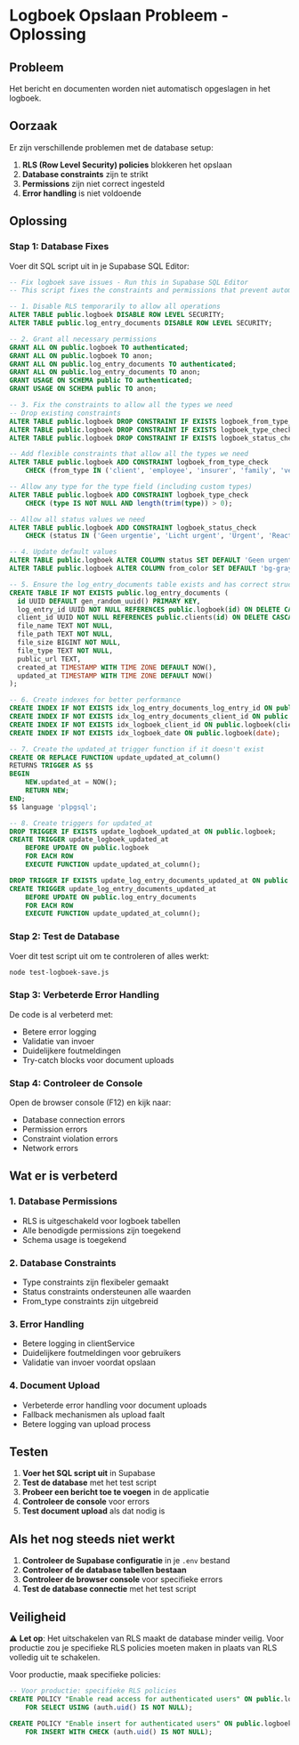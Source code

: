 # Logboek Opslaan Probleem - Oplossing

## Probleem
Het bericht en documenten worden niet automatisch opgeslagen in het logboek.

## Oorzaak
Er zijn verschillende problemen met de database setup:
1. **RLS (Row Level Security) policies** blokkeren het opslaan
2. **Database constraints** zijn te strikt
3. **Permissions** zijn niet correct ingesteld
4. **Error handling** is niet voldoende

## Oplossing

### Stap 1: Database Fixes
Voer dit SQL script uit in je Supabase SQL Editor:

```sql
-- Fix logboek save issues - Run this in Supabase SQL Editor
-- This script fixes the constraints and permissions that prevent automatic saving

-- 1. Disable RLS temporarily to allow all operations
ALTER TABLE public.logboek DISABLE ROW LEVEL SECURITY;
ALTER TABLE public.log_entry_documents DISABLE ROW LEVEL SECURITY;

-- 2. Grant all necessary permissions
GRANT ALL ON public.logboek TO authenticated;
GRANT ALL ON public.logboek TO anon;
GRANT ALL ON public.log_entry_documents TO authenticated;
GRANT ALL ON public.log_entry_documents TO anon;
GRANT USAGE ON SCHEMA public TO authenticated;
GRANT USAGE ON SCHEMA public TO anon;

-- 3. Fix the constraints to allow all the types we need
-- Drop existing constraints
ALTER TABLE public.logboek DROP CONSTRAINT IF EXISTS logboek_from_type_check;
ALTER TABLE public.logboek DROP CONSTRAINT IF EXISTS logboek_type_check;
ALTER TABLE public.logboek DROP CONSTRAINT IF EXISTS logboek_status_check;

-- Add flexible constraints that allow all the types we need
ALTER TABLE public.logboek ADD CONSTRAINT logboek_from_type_check 
    CHECK (from_type IN ('client', 'employee', 'insurer', 'family', 'verzekeraar'));

-- Allow any type for the type field (including custom types)
ALTER TABLE public.logboek ADD CONSTRAINT logboek_type_check 
    CHECK (type IS NOT NULL AND length(trim(type)) > 0);

-- Allow all status values we need
ALTER TABLE public.logboek ADD CONSTRAINT logboek_status_check 
    CHECK (status IN ('Geen urgentie', 'Licht urgent', 'Urgent', 'Reactie nodig', 'Afgehandeld', 'In behandeling'));

-- 4. Update default values
ALTER TABLE public.logboek ALTER COLUMN status SET DEFAULT 'Geen urgentie';
ALTER TABLE public.logboek ALTER COLUMN from_color SET DEFAULT 'bg-gray-500';

-- 5. Ensure the log_entry_documents table exists and has correct structure
CREATE TABLE IF NOT EXISTS public.log_entry_documents (
  id UUID DEFAULT gen_random_uuid() PRIMARY KEY,
  log_entry_id UUID NOT NULL REFERENCES public.logboek(id) ON DELETE CASCADE,
  client_id UUID NOT NULL REFERENCES public.clients(id) ON DELETE CASCADE,
  file_name TEXT NOT NULL,
  file_path TEXT NOT NULL,
  file_size BIGINT NOT NULL,
  file_type TEXT NOT NULL,
  public_url TEXT,
  created_at TIMESTAMP WITH TIME ZONE DEFAULT NOW(),
  updated_at TIMESTAMP WITH TIME ZONE DEFAULT NOW()
);

-- 6. Create indexes for better performance
CREATE INDEX IF NOT EXISTS idx_log_entry_documents_log_entry_id ON public.log_entry_documents(log_entry_id);
CREATE INDEX IF NOT EXISTS idx_log_entry_documents_client_id ON public.log_entry_documents(client_id);
CREATE INDEX IF NOT EXISTS idx_logboek_client_id ON public.logboek(client_id);
CREATE INDEX IF NOT EXISTS idx_logboek_date ON public.logboek(date);

-- 7. Create the updated_at trigger function if it doesn't exist
CREATE OR REPLACE FUNCTION update_updated_at_column()
RETURNS TRIGGER AS $$
BEGIN
    NEW.updated_at = NOW();
    RETURN NEW;
END;
$$ language 'plpgsql';

-- 8. Create triggers for updated_at
DROP TRIGGER IF EXISTS update_logboek_updated_at ON public.logboek;
CREATE TRIGGER update_logboek_updated_at 
    BEFORE UPDATE ON public.logboek 
    FOR EACH ROW 
    EXECUTE FUNCTION update_updated_at_column();

DROP TRIGGER IF EXISTS update_log_entry_documents_updated_at ON public.log_entry_documents;
CREATE TRIGGER update_log_entry_documents_updated_at 
    BEFORE UPDATE ON public.log_entry_documents 
    FOR EACH ROW 
    EXECUTE FUNCTION update_updated_at_column();
```

### Stap 2: Test de Database
Voer dit test script uit om te controleren of alles werkt:

```bash
node test-logboek-save.js
```

### Stap 3: Verbeterde Error Handling
De code is al verbeterd met:
- Betere error logging
- Validatie van invoer
- Duidelijkere foutmeldingen
- Try-catch blocks voor document uploads

### Stap 4: Controleer de Console
Open de browser console (F12) en kijk naar:
- Database connection errors
- Permission errors
- Constraint violation errors
- Network errors

## Wat er is verbeterd

### 1. Database Permissions
- RLS is uitgeschakeld voor logboek tabellen
- Alle benodigde permissions zijn toegekend
- Schema usage is toegekend

### 2. Database Constraints
- Type constraints zijn flexibeler gemaakt
- Status constraints ondersteunen alle waarden
- From_type constraints zijn uitgebreid

### 3. Error Handling
- Betere logging in clientService
- Duidelijkere foutmeldingen voor gebruikers
- Validatie van invoer voordat opslaan

### 4. Document Upload
- Verbeterde error handling voor document uploads
- Fallback mechanismen als upload faalt
- Betere logging van upload process

## Testen

1. **Voer het SQL script uit** in Supabase
2. **Test de database** met het test script
3. **Probeer een bericht toe te voegen** in de applicatie
4. **Controleer de console** voor errors
5. **Test document upload** als dat nodig is

## Als het nog steeds niet werkt

1. **Controleer de Supabase configuratie** in je `.env` bestand
2. **Controleer of de database tabellen bestaan**
3. **Controleer de browser console** voor specifieke errors
4. **Test de database connectie** met het test script

## Veiligheid

⚠️ **Let op**: Het uitschakelen van RLS maakt de database minder veilig. Voor productie zou je specifieke RLS policies moeten maken in plaats van RLS volledig uit te schakelen.

Voor productie, maak specifieke policies:
```sql
-- Voor productie: specifieke RLS policies
CREATE POLICY "Enable read access for authenticated users" ON public.logboek
    FOR SELECT USING (auth.uid() IS NOT NULL);

CREATE POLICY "Enable insert for authenticated users" ON public.logboek
    FOR INSERT WITH CHECK (auth.uid() IS NOT NULL);
``` 